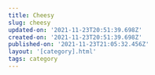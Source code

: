 ```yaml
---
title: Cheesy
slug: cheesy
updated-on: '2021-11-23T20:51:39.698Z'
created-on: '2021-11-23T20:51:39.698Z'
published-on: '2021-11-23T21:05:32.456Z'
layout: '[category].html'
tags: category
---
```



